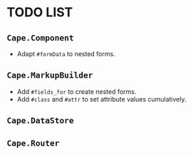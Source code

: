 # TODO LIST

## `Cape.Component`

* Adapt `#formData` to nested forms.

## `Cape.MarkupBuilder`

* Add `#fields_for` to create nested forms.
* Add `#class` and `#attr` to set attribute values cumulatively.

## `Cape.DataStore`

## `Cape.Router`
